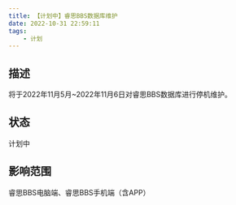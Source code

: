 ```yaml
---
title: 【计划中】睿思BBS数据库维护
date: 2022-10-31 22:59:11
tags:
    - 计划
---
```

## 描述

将于2022年11月5月~2022年11月6日对睿思BBS数据库进行停机维护。

## 状态

计划中

## 影响范围

睿思BBS电脑端、睿思BBS手机端（含APP）